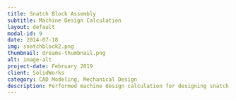 ```yaml
---
title: Snatch Block Assembly
subtitle: Machine Design Calculation
layout: default
modal-id: 9
date: 2014-07-18
img: snatchblock2.png
thumbnail: dreams-thumbnail.png
alt: image-alt
project-date: February 2019
client: SolidWorks
category: CAD Modeling, Mechanical Design
description: Performed machine design calculation for designing snatch block assembly for load capacity of 80kN. Prepared final design report, CAD model, traveler and engineering drawings of the assembly and final components.
---
```

